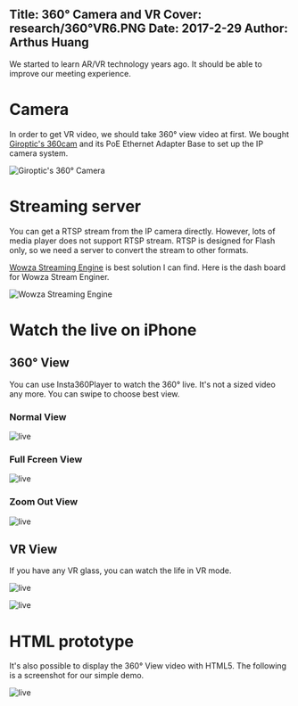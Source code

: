 Title: 360° Camera and VR
Cover: research/360°VR6.PNG
Date: 2017-2-29
Author: Arthus Huang
---

We started to learn AR/VR technology years ago. It should be able to improve our meeting experience.

# Camera

In order to get VR video, we should take 360° view video at first. We bought [Giroptic's 360cam](https://www.giroptic.com/us/en/360cam) and its PoE Ethernet Adapter Base to set up the IP camera system.

![Giroptic's 360° Camera](../../img_data/research/360°VR1.jpg)

# Streaming server

You can get a RTSP stream from the IP camera directly. However, lots of media player does not support RTSP stream. RTSP is designed for Flash only, so we need a server to convert the stream to other formats.

[Wowza Streaming Engine](https://www.wowza.com/products) is best solution I can find. Here is the dash board for Wowza Stream Enginer.

![Wowza Streaming Engine](../../img_data/research/360°VR2.png)

# Watch the live on iPhone

## 360° View

You can use Insta360Player to watch the 360° live. It's not a sized video any more. You can swipe to choose best view. 

### Normal View 

![live](../../img_data/research/360°VR3.PNG)

### Full Fcreen View

![live](../../img_data/research/360°VR4.PNG)

### Zoom Out View

![live](../../img_data/research/360°VR6.PNG)

## VR View

If you have any VR glass, you can watch the life in VR mode.

![live](../../img_data/research/360°VR8.jpg)

![live](../../img_data/research/360°VR5.PNG)

# HTML prototype

It's also possible to display the 360° View video with HTML5. The following is a screenshot for our simple demo.

![live](../../img_data/research/360°VR7.png)